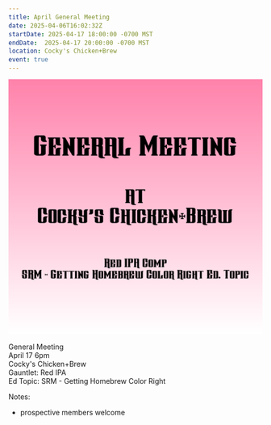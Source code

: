 ```yaml
---
title: April General Meeting
date: 2025-04-06T16:02:32Z
startDate: 2025-04-17 18:00:00 -0700 MST
endDate:  2025-04-17 20:00:00 -0700 MST
location: Cocky's Chicken+Brew
event: true
---
```


![image](event.png)
 
General Meeting  
April 17 6pm  
Cocky's Chicken+Brew  
Gauntlet: Red IPA  
Ed Topic: SRM - Getting Homebrew Color Right  
  
Notes:  
  
  * prospective members welcome  
  
